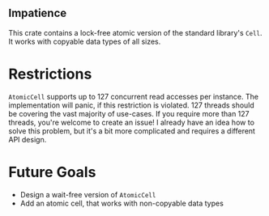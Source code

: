 ## Impatience
This crate contains a lock-free atomic version of the standard library's `Cell`. It works with copyable data types of all sizes.

# Restrictions
`AtomicCell` supports up to 127 concurrent read accesses per instance. The implementation will panic, if this restriction is violated. 127 threads should be covering the vast majority of use-cases. If you require more than 127 threads, you're welcome to create an issue! I already have an idea how to solve this problem, but it's a bit more complicated and requires a different API design.

# Future Goals
- Design a wait-free version of `AtomicCell`
- Add an atomic cell, that works with non-copyable data types